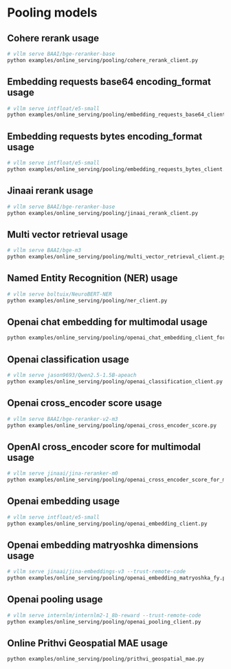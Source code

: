 # Pooling models

## Cohere rerank usage

```bash
# vllm serve BAAI/bge-reranker-base
python examples/online_serving/pooling/cohere_rerank_client.py
```

## Embedding requests base64 encoding_format usage

```bash
# vllm serve intfloat/e5-small
python examples/online_serving/pooling/embedding_requests_base64_client.py
```

## Embedding requests bytes encoding_format usage

```bash
# vllm serve intfloat/e5-small
python examples/online_serving/pooling/embedding_requests_bytes_client.py
```

## Jinaai rerank usage

```bash
# vllm serve BAAI/bge-reranker-base
python examples/online_serving/pooling/jinaai_rerank_client.py
```

## Multi vector retrieval usage

```bash
# vllm serve BAAI/bge-m3
python examples/online_serving/pooling/multi_vector_retrieval_client.py
```

## Named Entity Recognition (NER) usage

```bash
# vllm serve boltuix/NeuroBERT-NER
python examples/online_serving/pooling/ner_client.py
```

## Openai chat embedding for multimodal usage

```bash
python examples/online_serving/pooling/openai_chat_embedding_client_for_multimodal.py
```

## Openai classification usage

```bash
# vllm serve jason9693/Qwen2.5-1.5B-apeach
python examples/online_serving/pooling/openai_classification_client.py
```

## Openai cross_encoder score usage

```bash
# vllm serve BAAI/bge-reranker-v2-m3
python examples/online_serving/pooling/openai_cross_encoder_score.py
```

## OpenAI cross_encoder score for multimodal usage

```bash
# vllm serve jinaai/jina-reranker-m0
python examples/online_serving/pooling/openai_cross_encoder_score_for_multimodal.py
```

## Openai embedding usage

```bash
# vllm serve intfloat/e5-small
python examples/online_serving/pooling/openai_embedding_client.py
```

## Openai embedding matryoshka dimensions usage

```bash
# vllm serve jinaai/jina-embeddings-v3 --trust-remote-code
python examples/online_serving/pooling/openai_embedding_matryoshka_fy.py
```

## Openai pooling usage

```bash
# vllm serve internlm/internlm2-1_8b-reward --trust-remote-code
python examples/online_serving/pooling/openai_pooling_client.py
```

## Online Prithvi Geospatial MAE usage

```bash
python examples/online_serving/pooling/prithvi_geospatial_mae.py
```
